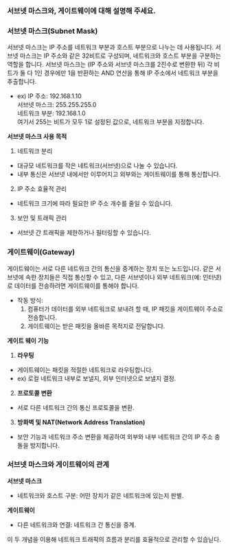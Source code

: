 ### 서브넷 마스크와, 게이트웨이에 대해 설명해 주세요.

### 서브넷 마스크(Subnet Mask)
서브넷 마스크는 IP 주소를 네트워크 부분과 호스트 부분으로 나누는 데 사용됩니다.
서브넷 마스크는 IP 주소와 같은 32비트로 구성되며, 네트워크와 호스트 부분을 구분하는 역할을 합니다.
서브넷 마스크는 (IP 주소와 서브넷 마스크를 2진수로 변환한 뒤) 각 비트가 둘 다 1인 경우에만 1을 반환하는 AND 연산을 통해 IP 주소에서 네트워크 부분을 추출합니다.
- ex) IP 주소: 192.168.1.10 </br>
서브넷 마스크: 255.255.255.0 </br>
네트워크 부분: 192.168.1.0 </br>
여기서 255는 비트가 모두 1로 설정된 값으로, 네트워크 부분을 지정합니다.

**서브넷 마스크 사용 목적**

1. 네트워크 분리 
- 대규모 네트워크를 작은 네트워크(서브넷)으로 나눌 수 있습니다.
- 내부 통신은 서브넷 내에서만 이루어지고 외부와는 게이트웨이를 통해 통신합니다.

2. IP 주소 효율적 관리
- 네트워크 크기에 따라 필요한 IP 주소 개수를 줄일 수 있습니다.

3. 보안 및 트래픽 관리
- 서브넷 간 트래픽을 제한하거나 필터링할 수 있습니다.


### 게이트웨이(Gateway)
게이트웨이는 서로 다른 네트워크 간의 통신을 중계하는 장치 또는 노드입니다.
같은 서브넷에 속한 장치들은 직접 통신할 수 있고, 다른 서브넷이나 외부 네트워크(예: 인터넷)로 데이터를 전송하려면 게이트웨이를 통해야 합니다.

- 작동 방식:
  1. 컴퓨터가 데이터를 외부 네트워크로 보내려 할 때, IP 패킷을 게이트웨이 주소로 전송합니다.
  2. 게이트웨이는 받은 패킷을 올바른 목적지로 전달합니다.

**게이트 웨이 기능**

1. **라우팅**
- 게이트웨이는 패킷을 적절한 네트워크로 라우팅합니다.
- ex) 로컬 네트워크 내부로 보낼지, 외부 인터넷으로 보낼지 결정.

2. **프로토콜 변환**
- 서로 다른 네트워크 간의 통신 프로토콜을 변환.

3. **방화벽 및 NAT(Network Address Translation)**
- 보안 기능과 네트워크 주소 변환을 제공하여 외부와 내부 네트워크 간의 IP 주소 충돌을 방지합니다.


### 서브넷 마스크와 게이트웨이의 관계
**서브넷 마스크**
- 네트워크와 호스트 구분: 어떤 장치가 같은 네트워크에 있는지 판별.

**게이트웨이**
- 다른 네트워크와 연결: 네트워크 간 통신을 중계.

이 두 개념을 이용해 네트워크 트래픽의 흐름과 분리를 효율적으로 관리할 수 있습닏다. 